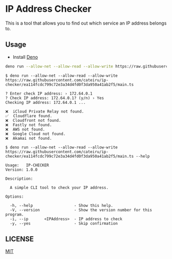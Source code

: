 # IP Address Checker

This is a tool that allows you to find out which service an IP address belongs to.

## Usage

- Install [Deno](https://deno.land/)

```bash
deno run --allow-net --allow-read --allow-write https://raw.githubusercontent.com/cateiru/ip-checker/ea114fcdc799c72e3a34d4fd0f3da950a41ab2f5/main.ts
```

```text
$ deno run --allow-net --allow-read --allow-write https://raw.githubusercontent.com/cateiru/ip-checker/ea114fcdc799c72e3a34d4fd0f3da950a41ab2f5/main.ts

? Enter check IP address: › 172.64.0.1
? Check IP address: 172.64.0.1? (y/n) › Yes
Checking IP address: 172.64.0.1 ...

❌  iCloud Private Relay not found.
✅  Cloudflare found.
❌  Cloudfront not found.
❌  Fastly not found.
❌  AWS not found.
❌  Google Cloud not found.
❌  Akamai not found.
```

```text
$ deno run --allow-net --allow-read --allow-write https://raw.githubusercontent.com/cateiru/ip-checker/ea114fcdc799c72e3a34d4fd0f3da950a41ab2f5/main.ts --help

Usage:   IP-CHECKER
Version: 1.0.0

Description:

  A simple CLI tool to check your IP address.

Options:

  -h, --help                  - Show this help.
  -V, --version               - Show the version number for this program.
  -i, --ip       <IPAddress>  - IP address to check
  -y, --yes                   - Skip confirmation
```

## LICENSE

[MIT](./LICENSE)
